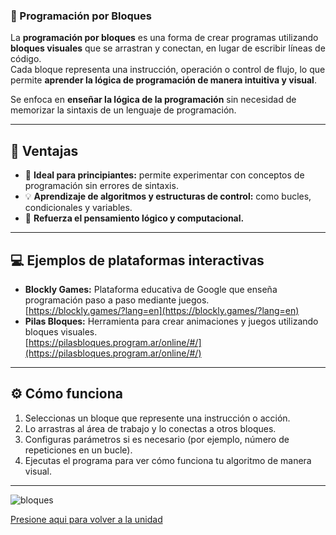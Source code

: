 ### 🧱 Programación por Bloques

La **programación por bloques** es una forma de crear programas utilizando **bloques visuales** que se arrastran y conectan, en lugar de escribir líneas de código.  
Cada bloque representa una instrucción, operación o control de flujo, lo que permite **aprender la lógica de programación de manera intuitiva y visual**.  

Se enfoca en **enseñar la lógica de la programación** sin necesidad de memorizar la sintaxis de un lenguaje de programación.

---

## 🌟 Ventajas

- 🎯 **Ideal para principiantes:** permite experimentar con conceptos de programación sin errores de sintaxis.  
- 💡 **Aprendizaje de algoritmos y estructuras de control:** como bucles, condicionales y variables.  
- 🧠 **Refuerza el pensamiento lógico y computacional.**

---

## 💻 Ejemplos de plataformas interactivas

- **Blockly Games:** Plataforma educativa de Google que enseña programación paso a paso mediante juegos.  
  [https://blockly.games/?lang=en](https://blockly.games/?lang=en)  
- **Pilas Bloques:** Herramienta para crear animaciones y juegos utilizando bloques visuales.  
  [https://pilasbloques.program.ar/online/#/](https://pilasbloques.program.ar/online/#/)

---

## ⚙️ Cómo funciona

1. Seleccionas un bloque que represente una instrucción o acción.  
2. Lo arrastras al área de trabajo y lo conectas a otros bloques.  
3. Configuras parámetros si es necesario (por ejemplo, número de repeticiones en un bucle).  
4. Ejecutas el programa para ver cómo funciona tu algoritmo de manera visual.
----------------
![bloques](https://github.com/user-attachments/assets/2565dcbc-b705-4546-9a39-838c330e10f5)

[Presione aqui para volver a la unidad](Unidad1.md)
